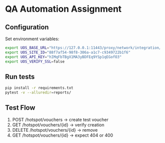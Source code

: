 # QA Automation Assignment 

## Configuration

Set environment variables:
```bash
export UOS_BASE_URL="https://127.0.0.1:11443/proxy/network/integration/v1/sites"
export UOS_SITE_ID="88f7af54-98f8-306a-a1c7-c9349722b1f6"
export UOS_API_KEY="hIMqFbTBgX1MA3yBDFEq9YSp1qEGofO3"
export UOS_VERIFY_SSL=false
```

## Run tests
```bash
pip install -r requirements.txt
pytest -v --alluredir=reports/
```

## Test Flow
1. POST /hotspot/vouchers → create test voucher  
2. GET /hotspot/vouchers/{id} → verify creation  
3. DELETE /hotspot/vouchers/{id} → remove  
4. GET /hotspot/vouchers/{id} → expect 404 or 400
